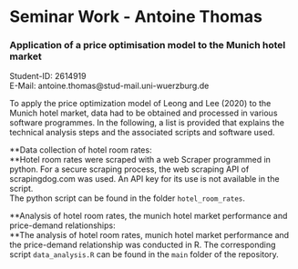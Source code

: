 # Seminar Work - Antoine Thomas

### Application of a price optimisation model to the Munich hotel market

Student-ID: 2614919\
E-Mail: antoine.thomas\@stud-mail.uni-wuerzburg.de

To apply the price optimization model of Leong and Lee (2020) to the Munich hotel market, data had to be obtained and processed in various software programmes. In the following, a list is provided that explains the technical analysis steps and the associated scripts and software used.

**Data collection of hotel room rates:\
**Hotel room rates were scraped with a web Scraper programmed in python. For a secure scraping process, the web scraping API of scrapingdog.com was used. An API key for its use is not available in the script.\
The python script can be found in the folder `hotel_room_rates`.

**Analysis of hotel room rates, the munich hotel market performance and price-demand relationships:\
**The analysis of hotel room rates, munich hotel market performance and the price-demand relationship was conducted in R. The corresponding script `data_analysis.R` can be found in the `main` folder of the repository.
